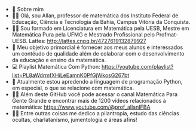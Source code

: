 - 👀 Sobre mim 
- 👨‍⚖️ Olá, sou Allan, professor de matemática dos Instituto Federal de Educação, Ciência e Tecnologia da Bahia, Campus Vitória da Conquista. 
- 👨‍🎓 Sou formado em Licenciatura em Matemática pela UESB, Mestre em Matemática Pura pela UFMG e Mestrado Profissional pelo Profmat-UESB. Lattes: http://lattes.cnpq.br/4727619132879927
- 💞️  Meu objetivo primordial é fornecer aos meus alunos e interessados um contéudo de qualidade além de colaborar com o desenvolvimento da educação e ensino da matemática. 
- 💻 Playlist Matemática Com Python: https://youtube.com/playlist?list=PL8aWdrmfXHiLeEamnK0PfGjWkosG267bt
- 🌱 Atualmente estou apredendo a linguagem de programação Python, em especial, o que se relacione com matemática.
- 🕵️‍♂️ Além deste GitHub você pode acessar o canal Matemática Para Gente Grande e encontrar mais de 1200 vídeos relacionados à matemática: https://www.youtube.com/@prof_allanIFBA
- 🧙‍♂️ Entre outras coisas me dedico a pilantropia, estudo das ciências ocultas, charlatanismo, jumentologia e áreas afins!

<!---
Allanifba/Allanifba is a ✨ special ✨ repository because its `README.md` (this file) appears on your GitHub profile.
You can click the Preview link to take a look at your changes.
--->
